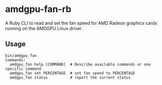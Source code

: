 # amdgpu-fan-rb

A Ruby CLI to read and set the fan speed for AMD Radeon graphics cards running on the AMDGPU Linux driver.

## Usage

```
bin/amdgpu_fan
Commands:
  amdgpu_fan help [COMMAND]  # Describe available commands or one specific command
  amdgpu_fan set PERCENTAGE  # set fan speed to PERCENTAGE
  amdgpu_fan status          # report the current status
```
